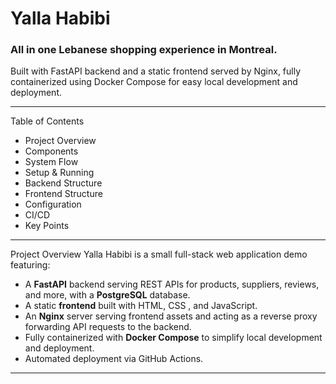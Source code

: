 

<h1>Yalla Habibi</h1>


<h3>All in one Lebanese shopping experience in Montreal.</h3>

Built with FastAPI backend and a static frontend served by Nginx, fully containerized using Docker Compose for easy local development and deployment.

________________________________________

Table of Contents
* 	Project Overview
* 	Components
* 	System Flow
* 	Setup & Running
* 	Backend Structure
* 	Frontend Structure
* 	Configuration
* 	CI/CD
* 	Key Points
________________________________________

Project Overview
Yalla Habibi is a small full-stack web application demo featuring:
* 	A **FastAPI** backend serving REST APIs for products, suppliers, reviews, and more, with a **PostgreSQL** database.
* 	A static **frontend** built with HTML, CSS , and JavaScript.
* 	An **Nginx** server serving frontend assets and acting as a reverse proxy forwarding API requests to the backend.
* 	Fully containerized with **Docker Compose** to simplify local development and deployment.
* 	Automated deployment via GitHub Actions.
________________________________________

